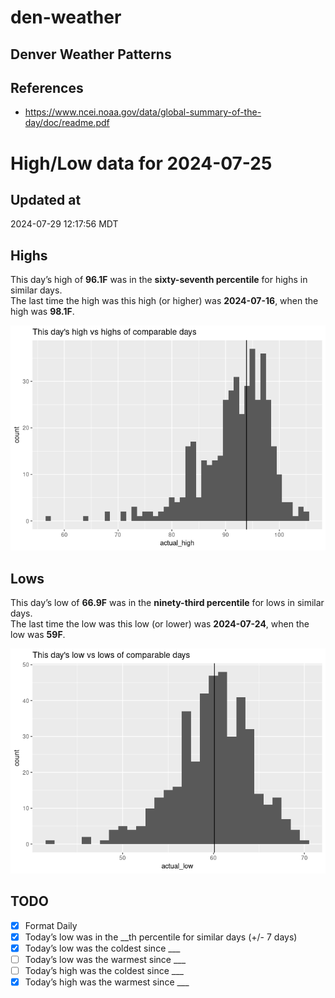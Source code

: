 

# den-weather

## Denver Weather Patterns

## References

- <https://www.ncei.noaa.gov/data/global-summary-of-the-day/doc/readme.pdf>

# High/Low data for 2024-07-25

## Updated at

2024-07-29 12:17:56 MDT

## Highs

This day’s high of **96.1F** was in the **sixty-seventh percentile** for
highs in similar days.  
The last time the high was this high (or higher) was **2024-07-16**,
when the high was **98.1F**.

![](readme_files/figure-commonmark/unnamed-chunk-4-1.png)

## Lows

This day’s low of **66.9F** was in the **ninety-third percentile** for
lows in similar days.  
The last time the low was this low (or lower) was **2024-07-24**, when
the low was **59F**.

![](readme_files/figure-commonmark/unnamed-chunk-6-1.png)

## TODO

- [x] Format Daily
- [x] Today’s low was in the \_\_th percentile for similar days (+/- 7
  days)
- [x] Today’s low was the coldest since \_\_\_
- [ ] Today’s low was the warmest since \_\_\_
- [ ] Today’s high was the coldest since \_\_\_
- [x] Today’s high was the warmest since \_\_\_
